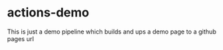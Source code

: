 # actions-demo

This is just a demo pipeline which builds and ups a demo page to a github pages url
